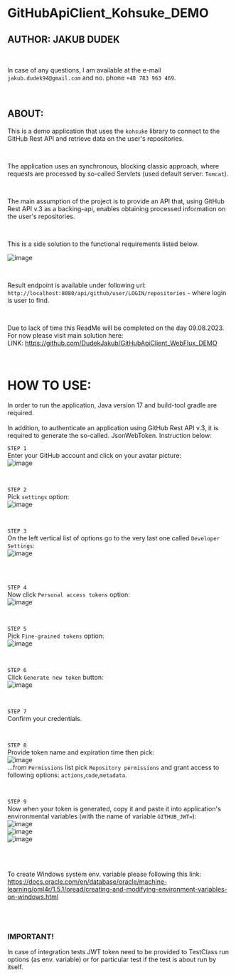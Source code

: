 # GitHubApiClient_Kohsuke_DEMO

## AUTHOR: JAKUB DUDEK

<br>

In case of any questions, I am available at the e-mail `jakub.dudek94@gmail.com` and no. phone `+48 783 963 469`.

<br>

## ABOUT:
This is a demo application that uses the `kohsuke` library to connect to the GitHub Rest API and retrieve data on the user's repositories.

<br>

The application uses an synchronous, blocking classic approach, where requests are processed by so-called Servlets (used default server: `Tomcat`).

<br>

The main assumption of the project is to provide an API that, using GitHub Rest API v.3 as a backing-api, enables obtaining processed information on the user's repositories.

<br>

This is a side solution to the functional requirements listed below.

![image](https://github.com/DudekJakub/GitHubApiClient_Kohsuke_DEMO/assets/90628819/1e64b04e-ec24-4649-8ffa-a6f525f39b0b)

<br>

Result endpoint is available under following url: `http://localhost:8080/api/github/user/LOGIN/repositories` - where login is user to find.

<br>

Due to lack of time this ReadMe will be completed on the day 09.08.2023.
<br>
For now please visit main solution here:
<br>
LINK: https://github.com/DudekJakub/GitHubApiClient_WebFlux_DEMO

<br>

# HOW TO USE:

In order to run the application, Java version 17 and build-tool gradle are required.
<br><br>
In addition, to authenticate an application using GitHub Rest API v.3, it is required to generate the so-called. JsonWebToken. Instruction below:

`STEP 1`
<br>
Enter your GitHub account and click on your avatar picture:
<br>
![image](https://github.com/DudekJakub/GitHubApiClient_WebFlux_DEMO/assets/90628819/89b03ce7-bde1-4dfb-9862-dd979fdebba0)

<br>

`STEP 2`
<br>
Pick `settings` option:
<br>
![image](https://github.com/DudekJakub/GitHubApiClient_WebFlux_DEMO/assets/90628819/b9ada165-8ea3-4948-86be-9d4d79e6c551)

<br>

`STEP 3`
<br>
On the left vertical list of options go to the very last one called `Developer Settings`:
<br>
![image](https://github.com/DudekJakub/GitHubApiClient_WebFlux_DEMO/assets/90628819/09a5b98f-fc3c-447a-9404-2e419946a20e)

<br><br>

`STEP 4`
<br>
Now click `Personal access tokens` option:
<br>
![image](https://github.com/DudekJakub/GitHubApiClient_WebFlux_DEMO/assets/90628819/d58eb11d-e20e-4673-a100-152e64f0481c)

<br>

`STEP 5`
<br>
Pick `Fine-grained tokens` option:
<br>
![image](https://github.com/DudekJakub/GitHubApiClient_WebFlux_DEMO/assets/90628819/eb7c2cd4-789e-4fdc-9b1e-7a2632754444)

<br>

`STEP 6`
<br>
Click `Generate new token` button:
<br>
![image](https://github.com/DudekJakub/GitHubApiClient_WebFlux_DEMO/assets/90628819/f7a38f21-6080-45d3-8273-aa2b9e5578bc)

<br>

`STEP 7`
<br>
Confirm your credentials.

<br>

`STEP 8`
<br>
Provide token name and expiration time then pick:
<br>
![image](https://github.com/DudekJakub/GitHubApiClient_WebFlux_DEMO/assets/90628819/19c92556-3272-498b-9e2e-98be9c13b583)
<br>
...from `Permissions` list pick `Repository permissions` and grant access to following options: `actions`,`code`,`metadata`.

<br>

`STEP 9`
<br>
Now when your token is generated, copy it and paste it into application's environmental variables (with the name of variable `GITHUB_JWT=`):
<br>
![image](https://github.com/DudekJakub/GitHubApiClient_WebFlux_DEMO/assets/90628819/58fdc23f-83a8-4bc2-abf3-1cd7127a3d13)
<br>
![image](https://github.com/DudekJakub/GitHubApiClient_WebFlux_DEMO/assets/90628819/e65ec081-47ba-4a84-a1d3-27157c05e445)
<br>
![image](https://github.com/DudekJakub/GitHubApiClient_WebFlux_DEMO/assets/90628819/efeb35b5-a018-48ec-950e-74089e877397)

<br><br>

To create Windows system env. variable please following this link: 
<br>
https://docs.oracle.com/en/database/oracle/machine-learning/oml4r/1.5.1/oread/creating-and-modifying-environment-variables-on-windows.html

<br><br>

### IMPORTANT!
In case of integration tests JWT token need to be provided to TestClass run options (as env. variable) or for particular test if the test is about run by itself.

